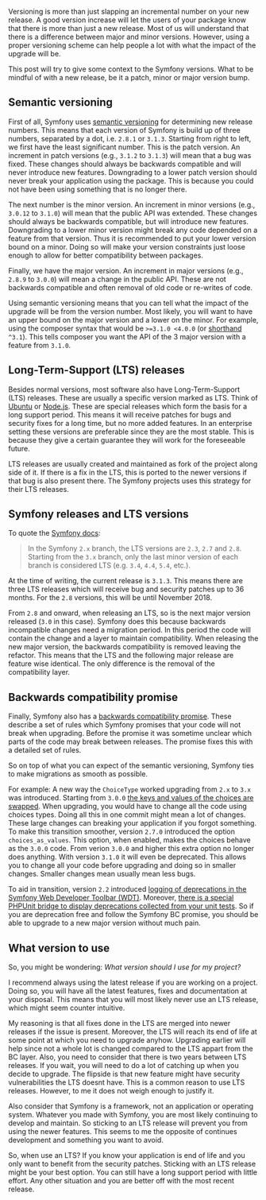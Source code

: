 [//]: # (TITLE: Symfony, versioning and compatibility)
[//]: # (DATE: 2016-08-26T08:00:00+01:00)
[//]: # (TAGS: symfony, composer, version, semver)

Versioning is more than just slapping an incremental number on your new release. A good version increase will let the users of your package know that there is more than just a new release. Most of us will understand that there is a difference between major and minor versions. However, using a proper versioning scheme can help people a lot with what the impact of the upgrade will be.

This post will try to give some context to the Symfony versions. What to be mindful of with a new release, be it a patch, minor or major version bump.

## Semantic versioning
First of all, Symfony uses [semantic versioning][semver] for determining new release numbers. This means that each version of Symfony is build up of three numbers, separated by a dot, i.e. `2.8.1` or `3.1.3`. Starting from right to left, we first have the least significant number. This is the patch version. An increment in patch versions (e.g., `3.1.2` to `3.1.3`) will mean that a bug was fixed. These changes should always be backwards compatible and will never introduce new features. Downgrading to a lower patch version should never break your application using the package. This is because you could not have been using something that is no longer there.

The next number is the minor version. An increment in minor versions (e.g., `3.0.12` to `3.1.0`) will mean that the public API was extended. These changes should always be backwards compatible, but will introduce new features. Downgrading to a lower minor version might break any code depended on a feature from that version. Thus it is recommended to put your lower version bound on a minor. Doing so will make your version constraints just loose enough to allow for better compatibility between packages.

Finally, we have the major version. An increment in major versions (e.g., `2.8.9` to `3.0.0`) will mean a change in the public API. These are not backwards compatible and often removal of old code or re-writes of code.

Using semantic versioning means that you can tell what the impact of the upgrade will be from the version number. Most likely, you will want to have an upper bound on the major version and a lower on the minor. For example, using the composer syntax that would be `>=3.1.0 <4.0.0` (or [shorthand][composer-caret] `^3.1`). This tells composer you want the API of the 3 major version with a feature from `3.1.0`.

## Long-Term-Support (LTS) releases
Besides normal versions, most software also have Long-Term-Support (LTS) releases. These are usually a specific version marked as LTS. Think of [Ubuntu][ubuntu-lts] or [Node.js][nodejs-lts]. These are special releases which form the basis for a long support period. This means it will receive patches for bugs and security fixes for a long time, but no more added features. In an enterprise setting these versions are preferable since they are the most stable. This is because they give a certain guarantee they will work for the foreseeable future.

LTS releases are usually created and maintained as fork of the project along side of it. If there is a fix in the LTS, this is ported to the newer versions if that bug is also present there. The Symfony projects uses this strategy for their LTS releases.

## Symfony releases and LTS versions
To quote the [Symfony docs][symfony-lts]:

> In the Symfony `2.x` branch, the LTS versions are `2.3`, `2.7` and `2.8`. Starting from the `3.x` branch, only the last minor version of each branch is considered LTS (e.g. `3.4`, `4.4`, `5.4`, etc.). 

At the time of writing, the current release is `3.1.3`. This means there are three LTS releases which will receive bug and security patches up to 36 months. For the `2.8` versions, this will be until November 2018.

From `2.8` and onward, when releasing an LTS, so is the next major version released (`3.0` in this case). Symfony does this because backwards incompatible changes need a migration period. In this period the code will contain the change and a layer to maintain compatibility. When releasing the new major version, the backwards compatibility is removed leaving the refactor. This means that the LTS and the following major release are feature wise identical. The only difference is the removal of the compatibility layer.

## Backwards compatibility promise
Finally, Symfony also has a [backwards compatibility promise][symfony-bcp]. These describe a set of rules which Symfony promises that your code will not break when upgrading. Before the promise it was sometime unclear which parts of the code may break between releases. The promise fixes this with a detailed set of rules. 

So on top of what you can expect of the semantic versioning, Symfony ties to make migrations as smooth as possible.

For example: A new way the `ChoiceType` worked upgrading from `2.x` to `3.x` was introduced. Starting from `3.0.0` [the keys and values of the choices are swapped][symfony-choice-option]. When upgrading, you would have to change all the code using choices types. Doing all this in one commit might mean a lot of changes. These large changes can breaking your application if you forgot something. To make this transition smoother, version `2.7.0` introduced the option `choices_as_values`. This option, when enabled, makes the choices behave as the `3.0.0` code. From verion `3.0.0` and higher this extra option no longer does anything. With version `3.1.0` it will even be deprecated. This allows you to change all your code before upgrading and doing so in smaller changes. Smaller changes mean usually mean less bugs.

To aid in transition, version `2.2` introduced [logging of deprecations in the Symfony Web Developer Toolbar (WDT)][symfony-dept-logging]. Moreover, [there is a special PHPUnit bridge to display deprecations collected from your unit tests][symfony-dept-phpunit]. So if you are deprecation free and follow the Symfony BC promise, you should be able to upgrade to a new major version without much pain.

## What version to use
So, you might be wondering: *What version should I use for my project?*

I recommend always using the latest release if you are working on a project. Doing so, you will have all the latest features, fixes and documentation at your disposal. This means that you will most likely never use an LTS release, which might seem counter intuitive.

My reasoning is that all fixes done in the LTS are merged into newer releases if the issue is present. Moreover, the LTS will reach its end of life at some point at which you need to upgrade anyhow. Upgrading earlier will help since not a whole lot is changed compared to the LTS appart from the BC layer. Also, you need to consider that there is two years between LTS releases. If you wait, you will need to do a lot of catching up when you decide to upgrade. The flipside is that new feature might have security vulnerabilities the LTS doesnt have. This is a common reason to use LTS releases. However, to me it does not weigh enough to justify it.

Also consider that Symfony is a framework, not an application or operating system. Whatever you made with Symfony, you are most likely continuing to develop and maintain. So sticking to an LTS release will prevent you from using the newer features. This seems to me the opposite of continues development and something you want to avoid.

So, when use an LTS? If you know your application is end of life and you only want to benefit from the security patches. Sticking with an LTS release might be your best option. You can still have a long support period with little effort. Any other situation and you are better off with the most recent release.

[semver]: http://semver.org/
[composer-caret]: https://getcomposer.org/doc/articles/versions.md#caret
[ubuntu-lts]: https://wiki.ubuntu.com/LTS
[nodejs-lts]: https://github.com/nodejs/LTS
[symfony-bcp]: http://symfony.com/doc/current/contributing/code/bc.html
[symfony-lts]: http://symfony.com/doc/current/contributing/community/releases.html
[symfony-choice-option]: https://github.com/symfony/symfony/pull/16849
[symfony-dept-logging]: http://symfony.com/blog/new-in-symfony-2-2-logging-of-deprecated-calls
[symfony-dept-phpunit]: http://symfony.com/blog/new-in-symfony-2-7-phpunit-bridge
